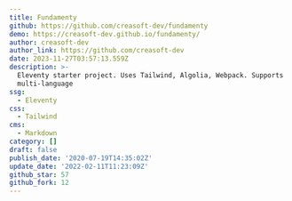 ```yaml
---
title: Fundamenty
github: https://github.com/creasoft-dev/fundamenty
demo: https://creasoft-dev.github.io/fundamenty/
author: creasoft-dev
author_link: https://github.com/creasoft-dev
date: 2023-11-27T03:57:13.559Z
description: >-
  Eleventy starter project. Uses Tailwind, Algolia, Webpack. Supports
  multi-language
ssg:
  - Eleventy
css:
  - Tailwind
cms:
  - Markdown
category: []
draft: false
publish_date: '2020-07-19T14:35:02Z'
update_date: '2022-02-11T11:23:09Z'
github_star: 57
github_fork: 12
---
```

